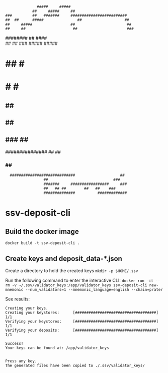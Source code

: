                                                                   
                  #####     #####                                 
                ##     #####     ##                               
    ###         ##   #######     #########################        
    ##  ##      #####               ##                   ##       
    ##     #####                 ##                       ##      
    ##     ##                     ##                      ###     
   ########                        ##                     ####    
   \##        ##   ###         #####                       #####   
   #                          ##                         # #####  
   #                            #                        #  ##### 
   ##                             ##                    ##        
   ##                              ##                   ##        
   ##             ###              ##                   ##        
   ###############                 ##                   ##        
   ###               ##                                 ##        
      #############################                    ##         
                     ##                             ###           
                     #######     #################     ###        
                     ##   ## ##        ##   ##    ###             
                     ##############          #############        
                         
                         
# ssv-deposit-cli

## Build the docker image
`docker build -t ssv-deposit-cli .`

## Create keys and deposit_data-*.json
Create a directory to hold the created keys
`mkdir -p $HOME/.ssv`

Run the following command to enter the interactive CLI:
`docker run -it --rm -v ~/.ssv/validator_keys:/app/validator_keys ssv-deposit-cli new-mnemonic --num_validators=1 --mnemonic_language=english --chain=prater`

See results:
```text
Creating your keys.
Creating your keystores:	  [####################################]  1/1
Verifying your keystores:	  [####################################]  1/1
Verifying your deposits:	  [####################################]  1/1

Success!
Your keys can be found at: /app/validator_keys


Press any key.
The generated files have been copied to ./.ssv/validator_keys/
```

